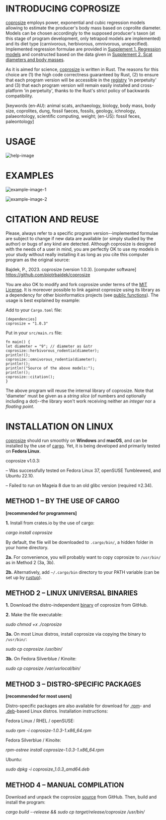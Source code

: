 # INTRODUCING COPROSIZE

[coprosize](https://github.com/piotrbajdek/coprosize) employs power, exponential and cubic regression models allowing to estimate the producer's body mass based on coprolite diameter. Models can be chosen accordingly to the supposed producer's taxon (at this stage of program development, only tetrapod models are implemented) and its diet type (carnivorous, herbivorous, omnivorous, unspecified). Implemented regression formulae are provided in [Supplement 1. Regression models](https://github.com/piotrbajdek/coprosize/blob/main/docs/supplement-1.ods) and constructed based on the data given in [Supplement 2. Scat diameters and body masses](https://github.com/piotrbajdek/coprosize/blob/main/docs/supplement-2.ods).

As it is aimed for science, [coprosize](https://github.com/piotrbajdek/coprosize) is written in Rust. The reasons for this choice are (1) the high code correctness guaranteed by Rust, (2) to ensure that each program version will be accessible in the [registry](https://docs.rs/crate/coprosize/latest) 'in perpetuity' and (3) that each program version will remain easily installed and cross-platform 'in perpetuity', thanks to the Rust's strict policy of backwards compatibility.

[keywords (en-AU): animal scats, archaeology, biology, body mass, body size, coprolites, dung, fossil faeces, fossils, geology, ichnology, palaeontology, scientific computing, weight; (en-US): fossil feces, paleontology]

# USAGE

![help-image](https://github.com/piotrbajdek/coprosize/blob/main/docs/images/help-image.png?raw=true)

# EXAMPLES

![example-image-1](https://github.com/piotrbajdek/coprosize/blob/main/docs/images/example-image-1.png?raw=true)

![example-image-2](https://github.com/piotrbajdek/coprosize/blob/main/docs/images/example-image-2.png?raw=true)

# CITATION AND REUSE

Please, always refer to a specific program version--implemented formulae are subject to change if new data are available (or simply studied by the author) or bugs of any kind are detected. Although coprosize is designed with the needs of a user in mind, you are perfectly OK to use my models in your study without really installing it as long as you cite this computer program as the original source:

Bajdek, P., 2023. coprosize (version 1.0.3). [computer software] https://github.com/piotrbajdek/coprosize

You are also OK to modify and fork coprosize under terms of the [MIT License](https://github.com/piotrbajdek/coprosize/blob/main/LICENSE). It is moreover possible to link against coprosize using its library as a dependency for other bioinformatics projects (see [public functions](https://docs.rs/coprosize/1.0.3/coprosize/#functions)). The usage is best explained by example:

Add to your `Cargo.toml` file:

```
[dependencies]
coprosize = "1.0.3"
```

Put in your `src/main.rs` file:

```
fn main() {
let diameter = "9"; // diameter as &str
coprosize::herbivorous_rodentia(diameter);
println!();
coprosize::omnivorous_rodentia(diameter);
println!();
println!("Source of the above models:");
println!();
coprosize::citation();
}
```
The above program will reuse the internal library of coprosize. Note that 'diameter' must be given as a _string slice_ (of numbers and optionally including a dot)--the library won't work receiving neither an _integer_ nor a _floating point_.

# INSTALLATION ON LINUX

[coprosize](https://github.com/piotrbajdek/coprosize) should run smoothly on **Windows** and **macOS**, and can be installed by the use of [cargo](https://www.rust-lang.org/tools/install). Yet, it is being developed and primarily tested on **Fedora Linux**.

coprosize v1.0.3:

– Was successfully tested on Fedora Linux 37, openSUSE Tumbleweed, and Ubuntu 22.10.

– Failed to run on Mageia 8 due to an old glibc version (required ≥2.34).

## METHOD 1 – BY THE USE OF CARGO

**[recommended for programmers]**

**1.** Install from crates.io by the use of cargo:

_cargo install coprosize_

By default, the file will be downloaded to `.cargo/bin/`, a hidden folder in your home directory.

**2a.** For convenience, you will probably want to copy coprosize to `/usr/bin/` as in Method 2 (3a, 3b).

**2b.** Alternatively, add `~/.cargo/bin` directory to your PATH variable (can be set up by [rustup](https://www.rust-lang.org/tools/install)).

## METHOD 2 – LINUX UNIVERSAL BINARIES

**1.** Download the distro-independent [binary](https://github.com/piotrbajdek/coprosize/releases/download/v1.0.3/coprosize) of coprosize from GitHub.

**2.** Make the file executable:

_sudo chmod +x ./coprosize_

**3a.** On most Linux distros, install coprosize via copying the binary to `/usr/bin/`:

_sudo cp coprosize /usr/bin/_

**3b.** On Fedora Silverblue / Kinoite:

_sudo cp coprosize /var/usrlocal/bin/_

## METHOD 3 – DISTRO-SPECIFIC PACKAGES

**[recommended for most users]**

Distro-specific packages are also available for download for [.rpm](https://github.com/piotrbajdek/coprosize/releases/download/v1.0.3/coprosize-1.0.3-1.x86_64.rpm)- and [.deb](https://github.com/piotrbajdek/coprosize/releases/download/v1.0.3/coprosize_1.0.3_amd64.deb)-based Linux distros. Installation instructions:

Fedora Linux / RHEL / openSUSE:

_sudo rpm -i coprosize-1.0.3-1.x86_64.rpm_

Fedora Silverblue / Kinoite:

_rpm-ostree install coprosize-1.0.3-1.x86_64.rpm_

Ubuntu:

_sudo dpkg -i coprosize_1.0.3_amd64.deb_

## METHOD 4 – MANUAL COMPILATION

Download and unpack the coprosize [source](https://github.com/piotrbajdek/coprosize/archive/refs/tags/v1.0.3.zip) from GitHub. Then, build and install the program:

_cargo build \--release && sudo cp target/release/coprosize /usr/bin/_
